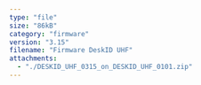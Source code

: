 ```yaml
---
type: "file"
size: "86kB"
category: "firmware"
version: "3.15"
filename: "Firmware DeskID UHF"
attachments:
  - "./DESKID_UHF_0315_on_DESKID_UHF_0101.zip"
---
```

